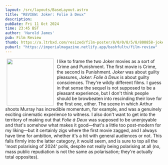 ```yaml
---
layout: /src/layouts/BaseLayout.astro
title: "REVIEW: Joker: Folie à Deux"
description: 
pubDate: Fri 11 Oct 2024
time: 23:45 BST
author: 'Harold James'
pub: Film Review
thumb: https://a.ltrbxd.com/resized/film-poster/8/0/0/8/5/8/800858-joker-folie-a-deux-0-2000-0-3000-crop.jpg?v=a4bf0389e2
puburl: "https://imperialmagazine.netlify.app/bashfultv/film-review"
---
```

<img src="https://a.ltrbxd.com/resized/film-poster/8/0/0/8/5/8/800858-joker-folie-a-deux-0-2000-0-3000-crop.jpg?v=a4bf0389e2" style="width:150px;height:auto;float:left;padding-right:10px;padding-left:5px;">

I like to frame the two Joker movies as a sort of Crime and Punishment. The first movie is Crime, the second is Punishment. <i>Joker</i> was about guilty pleasures, <i>Joker: Folie à Deux</i> is about guilty consciences. They're wildly different films. I guess in that sense the sequel is not supposed to be a pleasant experience, but I don't think people should be browbeaten into rescinding their love for the first one, either. The scene in which Arthur shoots Murray has incredible momentum, for example, and was a genuinely exciting cinematic experience to witness. I also don't want to get into the territory of making out that <i>Folie à Deux</i> was supposed to be unenjoyable and that's somehow what makes it good—that's a little too post-modern for my liking—but it certainly zigs where the first movie zagged, and I always have time for ambition, whether it's a hit with general audiences or not. This falls firmly into the latter category, it would seem, and is sure to top all the 'most polarising of 2024' polls, despite not really being polarising at all (no, mass public repudiation is not the same as polarisation; they're actually total opposites).